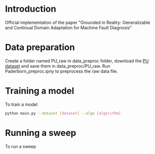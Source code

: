 # Introduction
Official implementation of the paper "Grounded in Reality: Generalizable and Continual Domain Adaptation for Machine Fault Diagnosis"

# Data preparation
Create a folder named PU_raw in data_preproc folder, download the [PU dataset](http://groups.uni-paderborn.de/kat/BearingDataCenter/) and save them in data_preproc/PU_raw.
Run Paderborn_preproc.ipny to preprocess the raw data file.

# Training a model
To train a model
 ```bash
 python main.py --dataset [dataset] --algo [algorithm] 
 ```

# Running a sweep
To run a sweep
